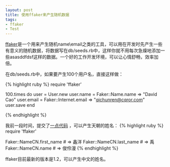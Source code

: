 ```yaml
---
layout: post
title: 使用ffaker来产生随机数据 
tags:
- ffaker
- Test
---                        
```


[ffaker](https://github.com/EmmanuelOga/ffaker)是一个用来产生随机name\email之类的工具，可以用在开发时先产生一些有意义的随机数据，将数据写在db/seeds.rb中，这样你就不用每次急燥地添加一些asasddfdsf这样的数据。一个好的工作开发环境，可以让心情舒畅，效率加倍。

在db/seeds.rb中，如果要产生100个用户名，直接这样做：

{% highlight ruby %}
require 'ffaker'
 
 100.times do 
   user = User.new 
   user.name = Faker::Name.name => "David Cao"
   user.email = Faker::Internet.email => "qichunren@cqror.com"
   user.save
 end

{% endhighlight %}
    
我前一段时间，提交了[一点代码](https://github.com/EmmanuelOga/ffaker/pull/9) ，可以产生天朝的姓名：
{% highlight ruby %}
require 'ffaker'

Faker::NameCN.first_name # => 鑫洋
Faker::NameCN.last_name # => 禹
Faker::NameCN.name # => 俊伶漫
{% endhighlight %}    

ffaker目前最新的版本是1.2，可以产生中文的姓名。